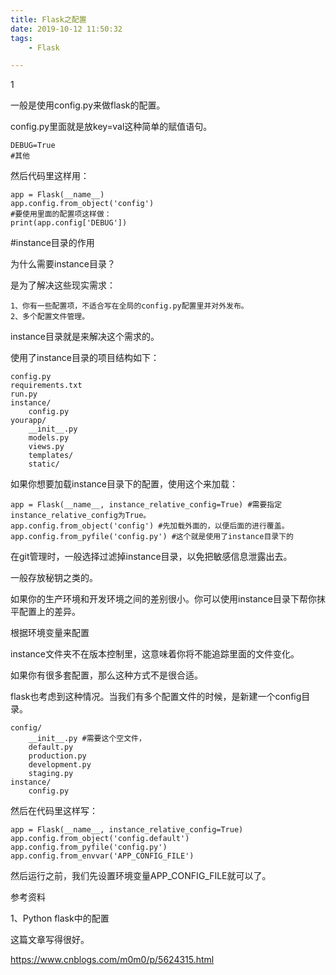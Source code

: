 ```yaml
---
title: Flask之配置
date: 2019-10-12 11:50:32
tags:
	- Flask

---
```


1

一般是使用config.py来做flask的配置。

config.py里面就是放key=val这种简单的赋值语句。

```
DEBUG=True
#其他
```

然后代码里这样用：

```
app = Flask(__name__)
app.config.from_object('config')
#要使用里面的配置项这样做：
print(app.config['DEBUG'])
```



#instance目录的作用

为什么需要instance目录？

是为了解决这些现实需求：

```
1、你有一些配置项，不适合写在全局的config.py配置里并对外发布。
2、多个配置文件管理。
```

instance目录就是来解决这个需求的。

使用了instance目录的项目结构如下：

```
config.py
requirements.txt
run.py
instance/
	config.py
yourapp/
	__init__.py
	models.py
	views.py
	templates/
	static/
```

如果你想要加载instance目录下的配置，使用这个来加载：

```
app = Flask(__name__, instance_relative_config=True) #需要指定instance_relative_config为True。
app.config.from_object('config') #先加载外面的，以便后面的进行覆盖。
app.config.from_pyfile('config.py') #这个就是使用了instance目录下的
```

在git管理时，一般选择过滤掉instance目录，以免把敏感信息泄露出去。

一般存放秘钥之类的。



如果你的生产环境和开发环境之间的差别很小。你可以使用instance目录下帮你抹平配置上的差异。



根据环境变量来配置

instance文件夹不在版本控制里，这意味着你将不能追踪里面的文件变化。

如果你有很多套配置，那么这种方式不是很合适。

flask也考虑到这种情况。当我们有多个配置文件的时候，是新建一个config目录。

```
config/
	__init__.py #需要这个空文件，
	default.py
	production.py
	development.py
	staging.py
instance/
	config.py
```

然后在代码里这样写：

```
app = Flask(__name__, instance_relative_config=True)
app.config.from_object('config.default')
app.config.from_pyfile('config.py')
app.config.from_envvar('APP_CONFIG_FILE')
```

然后运行之前，我们先设置环境变量APP_CONFIG_FILE就可以了。



参考资料

1、Python flask中的配置

这篇文章写得很好。

https://www.cnblogs.com/m0m0/p/5624315.html
